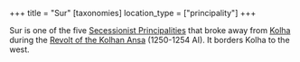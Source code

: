 +++
title = "Sur"
[taxonomies]
location_type = ["principality"]
+++

Sur is one of the five
[Secessionist Principalities](@/organizations/secessionist-principalities.md)
that broke away from [Kolha](@/locations/kolha.md) during the
[Revolt of the Kolhan Ansa](@/events/revolt-of-the-kolhan-ansa.md) (1250-1254
AI). It borders Kolha to the west.
